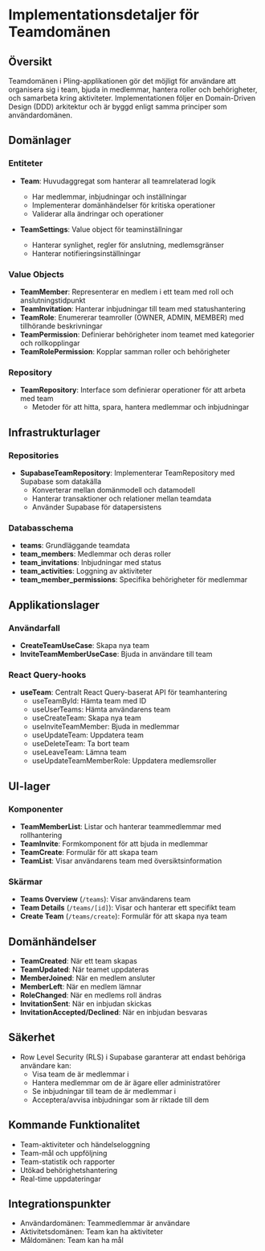 # Implementationsdetaljer för Teamdomänen

## Översikt

Teamdomänen i Pling-applikationen gör det möjligt för användare att organisera sig i team, bjuda in medlemmar, hantera roller och behörigheter, och samarbeta kring aktiviteter. Implementationen följer en Domain-Driven Design (DDD) arkitektur och är byggd enligt samma principer som användardomänen.

## Domänlager

### Entiteter

- **Team**: Huvudaggregat som hanterar all teamrelaterad logik
  - Har medlemmar, inbjudningar och inställningar
  - Implementerar domänhändelser för kritiska operationer
  - Validerar alla ändringar och operationer

- **TeamSettings**: Value object för teaminställningar
  - Hanterar synlighet, regler för anslutning, medlemsgränser
  - Hanterar notifieringsinställningar

### Value Objects

- **TeamMember**: Representerar en medlem i ett team med roll och anslutningstidpunkt
- **TeamInvitation**: Hanterar inbjudningar till team med statushantering
- **TeamRole**: Enumererar teamroller (OWNER, ADMIN, MEMBER) med tillhörande beskrivningar
- **TeamPermission**: Definierar behörigheter inom teamet med kategorier och rollkopplingar
- **TeamRolePermission**: Kopplar samman roller och behörigheter

### Repository

- **TeamRepository**: Interface som definierar operationer för att arbeta med team
  - Metoder för att hitta, spara, hantera medlemmar och inbjudningar

## Infrastrukturlager

### Repositories

- **SupabaseTeamRepository**: Implementerar TeamRepository med Supabase som datakälla
  - Konverterar mellan domänmodell och datamodell
  - Hanterar transaktioner och relationer mellan teamdata
  - Använder Supabase för datapersistens

### Databasschema

- **teams**: Grundläggande teamdata
- **team_members**: Medlemmar och deras roller
- **team_invitations**: Inbjudningar med status
- **team_activities**: Loggning av aktiviteter
- **team_member_permissions**: Specifika behörigheter för medlemmar

## Applikationslager

### Användarfall

- **CreateTeamUseCase**: Skapa nya team
- **InviteTeamMemberUseCase**: Bjuda in användare till team

### React Query-hooks

- **useTeam**: Centralt React Query-baserat API för teamhantering
  - useTeamById: Hämta team med ID
  - useUserTeams: Hämta användarens team
  - useCreateTeam: Skapa nya team
  - useInviteTeamMember: Bjuda in medlemmar
  - useUpdateTeam: Uppdatera team
  - useDeleteTeam: Ta bort team
  - useLeaveTeam: Lämna team
  - useUpdateTeamMemberRole: Uppdatera medlemsroller

## UI-lager

### Komponenter

- **TeamMemberList**: Listar och hanterar teammedlemmar med rollhantering
- **TeamInvite**: Formkomponent för att bjuda in medlemmar
- **TeamCreate**: Formulär för att skapa team
- **TeamList**: Visar användarens team med översiktsinformation

### Skärmar

- **Teams Overview** (`/teams`): Visar användarens team
- **Team Details** (`/teams/[id]`): Visar och hanterar ett specifikt team
- **Create Team** (`/teams/create`): Formulär för att skapa nya team

## Domänhändelser

- **TeamCreated**: När ett team skapas
- **TeamUpdated**: När teamet uppdateras
- **MemberJoined**: När en medlem ansluter
- **MemberLeft**: När en medlem lämnar
- **RoleChanged**: När en medlems roll ändras
- **InvitationSent**: När en inbjudan skickas
- **InvitationAccepted/Declined**: När en inbjudan besvaras

## Säkerhet

- Row Level Security (RLS) i Supabase garanterar att endast behöriga användare kan:
  - Visa team de är medlemmar i
  - Hantera medlemmar om de är ägare eller administratörer
  - Se inbjudningar till team de är medlemmar i
  - Acceptera/avvisa inbjudningar som är riktade till dem

## Kommande Funktionalitet

- Team-aktiviteter och händelseloggning
- Team-mål och uppföljning
- Team-statistik och rapporter
- Utökad behörighetshantering
- Real-time uppdateringar

## Integrationspunkter

- Användardomänen: Teammedlemmar är användare
- Aktivitetsdomänen: Team kan ha aktiviteter
- Måldomänen: Team kan ha mål 
